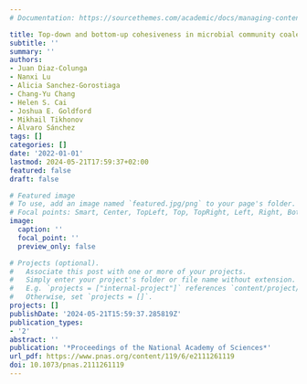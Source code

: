 ```yaml
---
# Documentation: https://sourcethemes.com/academic/docs/managing-content/

title: Top-down and bottom-up cohesiveness in microbial community coalescence
subtitle: ''
summary: ''
authors:
- Juan Diaz-Colunga
- Nanxi Lu
- Alicia Sanchez-Gorostiaga
- Chang-Yu Chang
- Helen S. Cai
- Joshua E. Goldford
- Mikhail Tikhonov
- Álvaro Sánchez
tags: []
categories: []
date: '2022-01-01'
lastmod: 2024-05-21T17:59:37+02:00
featured: false
draft: false

# Featured image
# To use, add an image named `featured.jpg/png` to your page's folder.
# Focal points: Smart, Center, TopLeft, Top, TopRight, Left, Right, BottomLeft, Bottom, BottomRight.
image:
  caption: ''
  focal_point: ''
  preview_only: false

# Projects (optional).
#   Associate this post with one or more of your projects.
#   Simply enter your project's folder or file name without extension.
#   E.g. `projects = ["internal-project"]` references `content/project/deep-learning/index.md`.
#   Otherwise, set `projects = []`.
projects: []
publishDate: '2024-05-21T15:59:37.285819Z'
publication_types:
- '2'
abstract: ''
publication: '*Proceedings of the National Academy of Sciences*'
url_pdf: https://www.pnas.org/content/119/6/e2111261119
doi: 10.1073/pnas.2111261119
---
```

